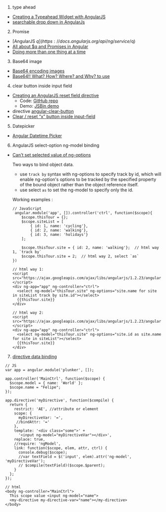 1. type ahead
- [Creating a Typeahead Widget with AngularJS](https://www.sitepoint.com/creating-a-typeahead-widget-with-angularjs/)
- [searchable drop down in AngularJs](https://stackoverflow.com/questions/39524657/searchable-drop-down-in-angularjs)

2. Promise
- [AngularJS $q](https://docs.angularjs.org/api/ng/service/$q)
- [All about $q and Promises in Angular](https://toddmotto.com/promises-angular-q)
- [Doing more than one thing at a time](https://chariotsolutions.com/blog/post/angularjs-corner-using-promises-q-handle-asynchronous-calls/)

3. Base64 image
- [Base64 encoding images](https://varvy.com/pagespeed/base64-images.html)
- [Base64!! What? How? Where? and Why? to use](http://resource-guru.com/html-css/web-design-code-snippepts/base64-what-how-where-and-why-use/)

4. clear button inside input field
- [Creating an AngularJS reset field directive](http://softwareninjaneer.com/blog/creating-an-angularjs-reset-field-directive/)
  - Code: [GitHub repo](https://github.com/amageed/angular-resetfield)
  - Demo: [JSBin demo](http://jsbin.com/OgogiwEV/22/edit?html,css,js,output)
- directive [angular-clear-button](http://ngmodules.org/modules/angular-clear-button)  
- [Clear / reset “x” button inside input-field](http://www.milosev.com/88-css/396-clear-reset-x-button-inside-input-field.html)

5. Datepicker
- [Angular Datetime Picker](https://dalelotts.github.io/angular-bootstrap-datetimepicker/)

6. AngularJS select-option ng-model binding
- [Can't set selected value of ng-options](https://stackoverflow.com/questions/27514267/cant-set-selected-value-of-ng-options)
  
  Two ways to bind object data.
  - use `track by` syntax with ng-options to specify track by id, which will enable ng-option's options to be tracked by the specified property of the bound object rather than the object reference itself.
  - use select `as` to set the ng-model to specify only the id.
  
  Working examples :
  ```
  // JavaScript
   angular.module('app', []).controller('ctrl', function($scope){
      $scope.thisTour = {};
      $scope.siteList = [
          { id: 1, name: 'cycling'},
          { id: 2, name: 'walking'},
          { id: 3, name: 'holidays'}
      ];

      $scope.thisTour.site = { id: 2, name: 'walking'};  // html way 1, `track by`
      $scope.thisTour.site = 2;  // html way 2, select `as`
  })
  
  // html way 1: 
  <script src="https://ajax.googleapis.com/ajax/libs/angularjs/1.2.23/angular.min.js"></script>
  <div ng-app="app" ng-controller="ctrl">
    <select ng-model="thisTour.site" ng-options="site.name for site in siteList track by site.id"></select>
    {{thisTour.site}}
  </div>
  
  // html way 2:
  <script src="https://ajax.googleapis.com/ajax/libs/angularjs/1.2.23/angular.min.js"></script>
  <div ng-app="app" ng-controller="ctrl">
    <select ng-model="thisTour.site" ng-options="site.id as site.name for site in siteList"></select>
    {{thisTour.site}}
  </div>  
  ```
7. [directive data binding](https://stackoverflow.com/questions/14115701/angularjs-create-a-directive-that-uses-ng-model?rq=1)
```
// JS
var app = angular.module('plunker', []);

app.controller('MainCtrl', function($scope) {
  $scope.model = { name: 'World' };
  $scope.name = "Felipe";
});

app.directive('myDirective', function($compile) {
  return {
    restrict: 'AE', //attribute or element
    scope: {
      myDirectiveVar: '=',
     //bindAttr: '='
    },
    template: '<div class="some">' +
      '<input ng-model="myDirectiveVar"></div>',
    replace: true,
    //require: 'ngModel',
    link: function($scope, elem, attr, ctrl) {
      console.debug($scope);
      //var textField = $('input', elem).attr('ng-model', 'myDirectiveVar');
      // $compile(textField)($scope.$parent);
    }
  };
});

// html
<body ng-controller="MainCtrl">
  This scope value <input ng-model="name">
  <my-directive my-directive-var="name"></my-directive>
</body>
```
